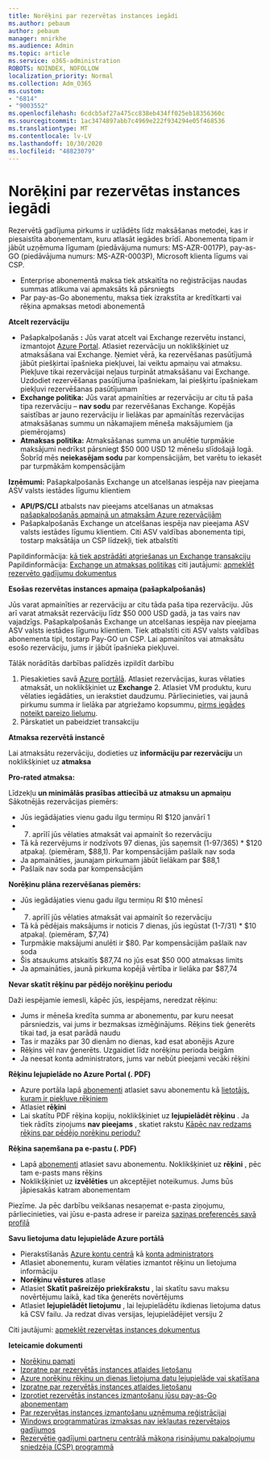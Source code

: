 ```yaml
---
title: Norēķini par rezervētas instances iegādi
ms.author: pebaum
author: pebaum
manager: mnirkhe
ms.audience: Admin
ms.topic: article
ms.service: o365-administration
ROBOTS: NOINDEX, NOFOLLOW
localization_priority: Normal
ms.collection: Adm_O365
ms.custom:
- "6814"
- "9003552"
ms.openlocfilehash: 6cdcb5af27a475cc838eb434ff025eb18356360c
ms.sourcegitcommit: 1ac3474897abb7c4969e222f934294e05f468536
ms.translationtype: MT
ms.contentlocale: lv-LV
ms.lasthandoff: 10/30/2020
ms.locfileid: "48823079"
---
```

# <a name="billing-for-reserved-instance-purchase"></a>Norēķini par rezervētas instances iegādi

Rezervētā gadījuma pirkums ir uzlādēts līdz maksāšanas metodei, kas ir piesaistīta abonementam, kuru atlasāt iegādes brīdī. Abonementa tipam ir jābūt uzņēmuma līgumam (piedāvājuma numurs: MS-AZR-0017P), pay-as-GO (piedāvājuma numurs: MS-AZR-0003P), Microsoft klienta līgums vai CSP.

- Enterprise abonementā maksa tiek atskaitīta no reģistrācijas naudas summas atlikuma vai apmaksāts kā pārsniegts
- Par pay-as-Go abonementu, maksa tiek izrakstīta ar kredītkarti vai rēķina apmaksas metodi abonementā

**Atcelt rezervāciju**

- Pašapkalpošanās **:** Jūs varat atcelt vai Exchange rezervētu instanci, izmantojot [Azure Portal](https://portal.azure.com/#blade/Microsoft_Azure_Reservations/ReservationsBrowseBlade). Atlasiet rezervāciju un noklikšķiniet uz atmaksāšana vai Exchange. Ņemiet vērā, ka rezervēšanas pasūtījumā jābūt piešķirtai īpašnieka piekļuvei, lai veiktu apmaiņu vai atmaksu. Piekļuve tikai rezervācijai neļaus turpināt atmaksāšanu vai Exchange. Uzdodiet rezervēšanas pasūtījuma īpašniekam, lai piešķirtu īpašniekam piekļuvi rezervēšanas pasūtījumam
- **Exchange politika:** Jūs varat apmainīties ar rezervāciju ar citu tā paša tipa rezervāciju – **nav sodu** par rezervēšanas Exchange. Kopējās saistības ar jauno rezervāciju ir lielākas par apmainītās rezervācijas atmaksāšanas summu un nākamajiem mēneša maksājumiem (ja piemērojams)
- **Atmaksas politika:** Atmaksāšanas summa un anulētie turpmākie maksājumi nedrīkst pārsniegt $50 000 USD 12 mēnešu slīdošajā logā. Šobrīd mēs **neiekasējam sodu** par kompensācijām, bet varētu to iekasēt par turpmākām kompensācijām

**Izņēmumi:** Pašapkalpošanās Exchange un atcelšanas iespēja nav pieejama ASV valsts iestādes līgumu klientiem

- **API/PS/CLI** atbalsts nav pieejams atcelšanas un atmaksas [pašapkalpošanās apmaiņā un atmaksām Azure rezervācijām](https://docs.microsoft.com/azure/cost-management-billing/reservations/exchange-and-refund-azure-reservations?WT.mc_id=Portal-Microsoft_Azure_Support)
- Pašapkalpošanās Exchange un atcelšanas iespēja nav pieejama ASV valsts iestādes līgumu klientiem. Citi ASV valdības abonementa tipi, tostarp maksātāja un CSP līdzekļi, tiek atbalstīti

Papildinformācija: [kā tiek apstrādāti atgriešanas un Exchange transakciju](https://docs.microsoft.com/azure/billing/billing-azure-reservations-self-service-exchange-and-refund?WT.mc_id=Portal-Microsoft_Azure_Support#how-return-and-exchange-transactions-are-processed) Papildinformācija: [Exchange un atmaksas politikas](https://docs.microsoft.com/azure/billing/billing-azure-reservations-self-service-exchange-and-refund?WT.mc_id=Portal-Microsoft_Azure_Support#exchange-policies) citi jautājumi: [apmeklēt rezervēto gadījumu dokumentus](https://docs.microsoft.com/azure/billing/billing-save-compute-costs-reservations?WT.mc_id=Portal-Microsoft_Azure_Support)

**Esošas rezervētas instances apmaiņa (pašapkalpošanās)**

Jūs varat apmainīties ar rezervāciju ar citu tāda paša tipa rezervāciju. Jūs arī varat atmaksāt rezervāciju līdz $50 000 USD gadā, ja tas vairs nav vajadzīgs. Pašapkalpošanās Exchange un atcelšanas iespēja nav pieejama ASV valsts iestādes līgumu klientiem. Tiek atbalstīti citi ASV valsts valdības abonementa tipi, tostarp Pay-GO un CSP. Lai apmainītos vai atmaksātu esošo rezervāciju, jums ir jābūt īpašnieka piekļuvei.

Tālāk norādītās darbības palīdzēs izpildīt darbību

1. Piesakieties savā [Azure portālā](https://portal.azure.com/#blade/Microsoft_Azure_Reservations/ReservationsBrowseBlade). Atlasiet rezervācijas, kuras vēlaties atmaksāt, un noklikšķiniet uz **Exchange** 2. Atlasiet VM produktu, kuru vēlaties iegādāties, un ierakstiet daudzumu. Pārliecinieties, vai jaunā pirkumu summa ir lielāka par atgriežamo kopsummu, [pirms iegādes noteikt pareizo lielumu](https://docs.microsoft.com/azure/virtual-machines/windows/prepay-reserved-vm-instances?WT.mc_id=Portal-Microsoft_Azure_Support#determine-the-right-vm-size-before-you-buy).
3. Pārskatiet un pabeidziet transakciju

**Atmaksa rezervētā instancē**

Lai atmaksātu rezervāciju, dodieties uz **informāciju par rezervāciju** un noklikšķiniet uz **atmaksa**

**Pro-rated atmaksa:**

Līdzekļu **un minimālās prasības attiecībā uz atmaksu un apmaiņu** Sākotnējās rezervācijas piemērs:

- Jūs iegādājaties vienu gadu ilgu termiņu RI $120 janvārī 1
- 7. aprīlī jūs vēlaties atmaksāt vai apmainīt šo rezervāciju
- Tā kā rezervējums ir nodzīvots 97 dienas, jūs saņemsit (1-97/365) * $120 atpakaļ. (piemēram, $88,1). Par kompensācijām pašlaik nav soda
- Ja apmaināties, jaunajam pirkumam jābūt lielākam par $88,1
- Pašlaik nav soda par kompensācijām

**Norēķinu plāna rezervēšanas piemērs:**

- Jūs iegādājaties vienu gadu ilgu termiņu RI $10 mēnesī
- 7. aprīlī jūs vēlaties atmaksāt vai apmainīt šo rezervāciju
- Tā kā pēdējais maksājums ir noticis 7 dienas, jūs iegūstat (1-7/31) * $10 atpakaļ. (piemēram, $7,74)
- Turpmākie maksājumi anulēti ir $80. Par kompensācijām pašlaik nav soda
- Šis atsaukums atskaitīs $87,74 no jūs esat $50 000 atmaksas limits
- Ja apmaināties, jaunā pirkuma kopējā vērtība ir lielāka par $87,74

**Nevar skatīt rēķinu par pēdējo norēķinu periodu**

Daži iespējamie iemesli, kāpēc jūs, iespējams, neredzat rēķinu:

- Jums ir mēneša kredīta summa ar abonementu, par kuru neesat pārsniedzis, vai jums ir bezmaksas izmēģinājums. Rēķins tiek ģenerēts tikai tad, ja esat parādā naudu
- Tas ir mazāks par 30 dienām no dienas, kad esat abonējis Azure
- Rēķins vēl nav ģenerēts. Uzgaidiet līdz norēķinu perioda beigām
- Ja neesat konta administrators, jums var nebūt pieejami vecāki rēķini

**Rēķinu lejupielāde no Azure Portal (. PDF)**

- Azure portāla lapā [abonementi](https://portal.azure.com/#blade/Microsoft_Azure_Billing/SubscriptionsBlade) atlasiet savu abonementu kā [lietotājs, kuram ir piekļuve rēķiniem](https://docs.microsoft.com/azure/billing/billing-manage-access?WT.mc_id=Portal-Microsoft_Azure_Support)
- Atlasiet **rēķini**
- Lai skatītu PDF rēķina kopiju, noklikšķiniet uz **lejupielādēt rēķinu** . Ja tiek rādīts ziņojums **nav pieejams** , skatiet rakstu [Kāpēc nav redzams rēķins par pēdējo norēķinu periodu?](https://docs.microsoft.com/azure/billing/billing-download-azure-invoice-daily-usage-date?WT.mc_id=Portal-Microsoft_Azure_Support#noinvoice)

**Rēķina saņemšana pa e-pastu (. PDF)**

- Lapā [abonementi](https://portal.azure.com/#blade/Microsoft_Azure_Billing/SubscriptionsBlade) atlasiet savu abonementu. Noklikšķiniet uz **rēķini** , pēc tam e-pasts mans rēķins
- Noklikšķiniet uz **izvēlēties** un akceptējiet noteikumus. Jums būs jāpiesakās katram abonementam

Piezīme. Ja pēc darbību veikšanas nesaņemat e-pasta ziņojumu, pārliecinieties, vai jūsu e-pasta adrese ir pareiza [saziņas preferencēs savā profilā](https://account.windowsazure.com/profile)

**Savu lietojuma datu lejupielāde Azure portālā**

- Pierakstīšanās [Azure kontu centrā](https://account.windowsazure.com/Subscriptions) kā [konta administrators](https://docs.microsoft.com/azure/billing/billing-subscription-transfer?WT.mc_id=Portal-Microsoft_Azure_Support#whoisaa)
- Atlasiet abonementu, kuram vēlaties izmantot rēķinu un lietojuma informāciju
- **Norēķinu vēstures** atlase
- Atlasiet **Skatīt pašreizējo priekšrakstu** , lai skatītu savu maksu novērtējumu laikā, kad tika ģenerēts novērtējums
- Atlasiet **lejupielādēt lietojumu** , lai lejupielādētu ikdienas lietojuma datus kā CSV failu. Ja redzat divas versijas, lejupielādējiet versiju 2

Citi jautājumi: [apmeklēt rezervētas instances dokumentus](https://docs.microsoft.com/azure/billing/billing-save-compute-costs-reservations?WT.mc_id=Portal-Microsoft_Azure_Support)

**Ieteicamie dokumenti**

- [Norēķinu pamati](https://docs.microsoft.com/partner-center/billing-basics/?WT.mc_id=Portal-Microsoft_Azure_Support)
- [Izpratne par rezervētās instances atlaides lietošanu](https://docs.microsoft.com/azure/billing/billing-understand-vm-reservation-charges/?WT.mc_id=Portal-Microsoft_Azure_Support)
- [Azure norēķinu rēķinu un dienas lietojuma datu lejupielāde vai skatīšana](https://docs.microsoft.com/azure/billing/billing-download-azure-invoice-daily-usage-date?WT.mc_id=Portal-Microsoft_Azure_Support)
- [Izpratne par rezervētās instances atlaides lietošanu](https://docs.microsoft.com/azure/billing/billing-understand-vm-reservation-charges/?WT.mc_id=Portal-Microsoft_Azure_Support)
- [Izprotiet rezervētās instances izmantošanu jūsu pay-as-Go abonementam](https://docs.microsoft.com/azure/billing/billing-understand-reserved-instance-usage/?WT.mc_id=Portal-Microsoft_Azure_Support)
- [Par rezervētas instances izmantošanu uzņēmuma reģistrācijai](https://docs.microsoft.com/azure/billing/billing-understand-reserved-instance-usage-ea/?WT.mc_id=Portal-Microsoft_Azure_Support)
- [Windows programmatūras izmaksas nav iekļautas rezervētajos gadījumos](https://docs.microsoft.com/azure/billing/billing-reserved-instance-windows-software-costs/?WT.mc_id=Portal-Microsoft_Azure_Support)
- [Rezervētie gadījumi partneru centrālā mākoņa risinājumu pakalpojumu sniedzēja (CSP) programmā](https://docs.microsoft.com/partner-center/azure-reservations/?WT.mc_id=Portal-Microsoft_Azure_Support)